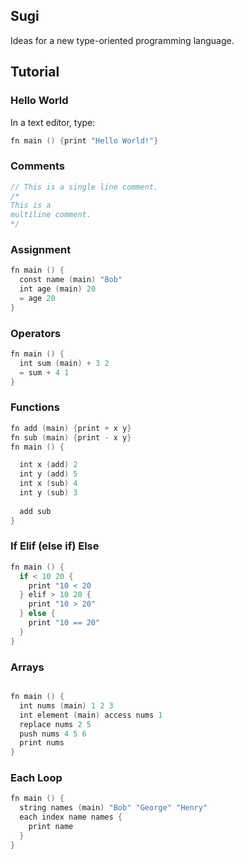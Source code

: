 ## Sugi

Ideas for a new type-oriented programming language.

## Tutorial

### Hello World

In a text editor, type: 

```v
fn main () {print "Hello World!"}
```

### Comments

```v
// This is a single line comment.
/* 
This is a
multiline comment. 
*/  
```

### Assignment

```v
fn main () {
  const name (main) "Bob"
  int age (main) 20
  = age 20
}
```

### Operators
```v
fn main () {
  int sum (main) + 3 2
  = sum + 4 1
}
```
### Functions
```v
fn add (main) {print + x y}
fn sub (main) {print - x y}
fn main () {

  int x (add) 2
  int y (add) 5
  int x (sub) 4
  int y (sub) 3
  
  add sub
}
```
### If Elif (else if) Else
```v
fn main () {
  if < 10 20 {
    print "10 < 20
  } elif > 10 20 {
    print "10 > 20"
  } else {
    print "10 == 20"
  }
}
```
### Arrays
```v

fn main () {
  int nums (main) 1 2 3
  int element (main) access nums 1
  replace nums 2 5
  push nums 4 5 6
  print nums
}
```
### Each Loop
```v
fn main () {
  string names (main) "Bob" "George" "Henry"
  each index name names {
    print name
  }
}
```
